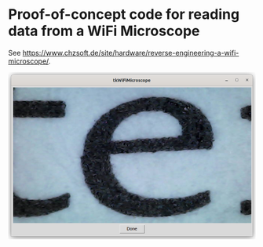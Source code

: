 # Proof-of-concept code for reading data from a WiFi Microscope

See https://www.chzsoft.de/site/hardware/reverse-engineering-a-wifi-microscope/.

![Screenshot](Screenshot.png?raw=true "Screenshot")

